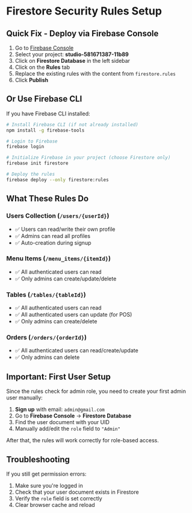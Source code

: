 # Firestore Security Rules Setup

## Quick Fix - Deploy via Firebase Console

1. Go to [Firebase Console](https://console.firebase.google.com)
2. Select your project: **studio-581671387-11b89**
3. Click on **Firestore Database** in the left sidebar
4. Click on the **Rules** tab
5. Replace the existing rules with the content from `firestore.rules`
6. Click **Publish**

## Or Use Firebase CLI

If you have Firebase CLI installed:

```bash
# Install Firebase CLI (if not already installed)
npm install -g firebase-tools

# Login to Firebase
firebase login

# Initialize Firebase in your project (choose Firestore only)
firebase init firestore

# Deploy the rules
firebase deploy --only firestore:rules
```

## What These Rules Do

### Users Collection (`/users/{userId}`)
- ✅ Users can read/write their own profile
- ✅ Admins can read all profiles
- ✅ Auto-creation during signup

### Menu Items (`/menu_items/{itemId}`)
- ✅ All authenticated users can read
- ✅ Only admins can create/update/delete

### Tables (`/tables/{tableId}`)
- ✅ All authenticated users can read
- ✅ All authenticated users can update (for POS)
- ✅ Only admins can create/delete

### Orders (`/orders/{orderId}`)
- ✅ All authenticated users can read/create/update
- ✅ Only admins can delete

## Important: First User Setup

Since the rules check for admin role, you need to create your first admin user manually:

1. **Sign up** with email: `admin@gmail.com`
2. Go to **Firebase Console** → **Firestore Database**
3. Find the user document with your UID
4. Manually add/edit the `role` field to `"Admin"`

After that, the rules will work correctly for role-based access.

## Troubleshooting

If you still get permission errors:
1. Make sure you're logged in
2. Check that your user document exists in Firestore
3. Verify the `role` field is set correctly
4. Clear browser cache and reload
